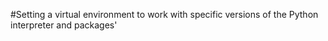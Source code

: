 #Setting a virtual environment to work with specific versions of the Python interpreter and packages'

